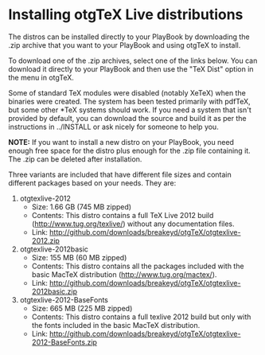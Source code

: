 Installing otgTeX Live distributions
=====

The distros can be installed directly to your PlayBook by downloading the .zip archive
that you want to your PlayBook and using otgTeX to install.

To download one of the .zip archives, select one of the links below. You can download it
directly to your PlayBook and then use the "TeX Dist" option in the menu in otgTeX.

Some of standard TeX modules were disabled (notably XeTeX) when the binaries were created.
The system has been tested primarily with pdfTeX, but some other *TeX systems should work.
If you need a system that isn't provided by default, you can download the source and build
it as per the instructions in ../INSTALL or ask nicely for someone to help you.

**NOTE:**
If you want to install a new distro on your PlayBook, you need enough free space
for the distro plus enough for the .zip file containing it. The .zip can be deleted
after installation.

Three variants are included that have different file sizes and contain different
packages based on your needs. They are:

1. otgtexlive-2012
	* Size:			1.66 GB (745 MB zipped)	
	* Contents:		This distro contains a full TeX Live 2012 build 
					(http://www.tug.org/texlive/) without any documentation files.
	* Link:			http://github.com/downloads/breakeyd/otgTeX/otgtexlive-2012.zip
2. otgtexlive-2012basic
	* Size:			155 MB (60 MB zipped)
	* Contents: 	This distro contains all the packages included with the basic
					MacTeX distribution (http://www.tug.org/mactex/).
	* Link:			http://github.com/downloads/breakeyd/otgTeX/otgtexlive-2012basic.zip
3. otgtexlive-2012-BaseFonts
	* Size:			665 MB (225 MB zipped)
	* Contents:		This distro contains a full texlive 2012 build but only with
					the fonts included in the basic MacTeX distribution.
	* Link:			http://github.com/downloads/breakeyd/otgTeX/otgtexlive-2012-BaseFonts.zip
